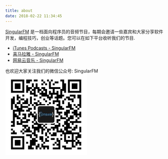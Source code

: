 ```yaml
---
title: about
date: 2018-02-22 11:34:45
---
```


[SingularFM](https://singular.fm) 是一档面向程序员的音频节目，每期会邀请一些嘉宾和大家分享软件开发，编程技巧，创业等话题。您可以在如下平台收听我们的节目.

* [iTunes Podcasts - SingularFM](https://itunes.apple.com/fm/podcast/singularfm/id1351627457?mt=2%20#iTunes)
* [喜马拉雅 - SingularFM](http://www.ximalaya.com/4051526/album/13296530/)
* [网易云音乐 - SingularFM](http://music.163.com/#/radio/526683830?userid=1379626121)

也欢迎大家关注我们的微信公众号: SingularFM
![wechat-qrcode](https://raw.githubusercontent.com/singularfm/singularfm.github.io/master/images/wechat-qrcode.jpg)

